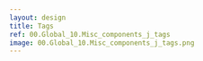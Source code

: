 ```yaml
---
layout: design
title: Tags
ref: 00.Global_10.Misc_components_j_tags
image: 00.Global_10.Misc_components_j_tags.png
---
```


